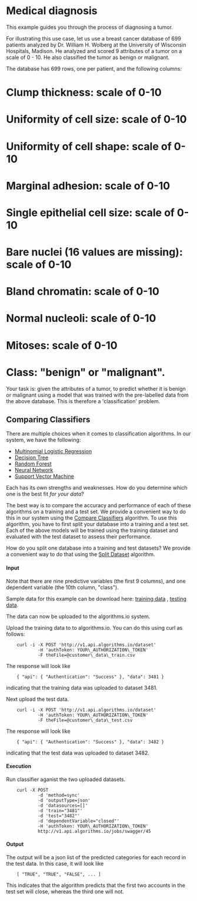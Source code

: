 # Medical diagnosis

This example guides you through the process of diagnosing a tumor.

For illustrating this use case, let us use a breast cancer database of 699
patients analyzed by Dr. William H.  Wolberg at the University of Wisconsin
Hospitals, Madison. He analyzed and scored 9 attributes of a tumor on a scale
of 0 - 10. He also classified the tumor as benign or malignant.

The database has 699 rows, one per patient, and the following columns:

# Clump thickness: scale of 0-10
# Uniformity of cell size: scale of 0-10
# Uniformity of cell shape: scale of 0-10
# Marginal adhesion: scale of 0-10
# Single epithelial cell size: scale of 0-10
# Bare nuclei (16 values are missing): scale of 0-10
# Bland chromatin: scale of 0-10
# Normal nucleoli: scale of 0-10
# Mitoses: scale of 0-10
# Class: "benign" or "malignant".

Your task is: given the attributes of a tumor, to predict whether it is benign
or malignant using a model that was trained with the pre-labelled data from the
above database. This is therefore a 'classification' problem.

## Comparing Classifiers
There are multiple choices when it comes to classification algorithms. In our
system, we have the following:

- [Multinomial Logistic Regression](http://catalog.algorithms.io/catalog/algo/id/47?category=/Classification)
- [Decision Tree](http://catalog.algorithms.io/catalog/algo/id/45?category=/Classification)
- [Random Forest](http://catalog.algorithms.io/catalog/algo/id/46?category=/Classification)
- [Neural Network](http://catalog.algorithms.io/catalog/algo/id/44?category=/Classification)
- [Support Vector Machine](http://catalog.algorithms.io/catalog/algo/id/49?category=/Classification)

Each has its own strengths and weaknesses. How do you determine which one is
the best fit *for your data*?

The best way is to compare the accuracy and performance of each of these
algorithms on a training and a test set. We provide a convenient way to do this
in our system using the [Compare
Classifiers](http://catalog.algorithms.io/catalog/algo/id/50?category=/Classification)
algorithm. To use this algorithm, you have to first split your database into a
training and a test set. Each of the above models will be trained using the
training dataset and evaluated with the test dataset to assess their
performance.

How do you split one database into a training and test datasets? We provide a
convenient way to do that using the [Split
Dataset](http://catalog.algorithms.io/catalog/algo/id/???) algorithm.

#### <a id="Input">Input</a>

Note that there are nine predictive variables (the first 9 columns), and one
dependent variable (the 10th column, "class").

Sample data for this example can be download here: [training
data](https://s3.amazonaws.com/sample_dataset.algorithms.io/customer_data_train.csv)
, [testing
data](https://s3.amazonaws.com/sample_dataset.algorithms.io/customer_data_test.csv).

The data can now be uploaded to the algorithms.io system.

Upload the training data to to algorithms.io. You can do this using curl as follows:

		curl -i -X POST 'http://v1.api.algorithms.io/dataset' 
				-H 'authToken: YOUR\_AUTHORIZATION\_TOKEN'  
				-F theFile=@customer\_data\_train.csv

The response will look like

		{ "api": { "Authentication": "Success" }, "data": 3481 }

indicating that the training data was uploaded to dataset 3481.

Next upload the test data.

		curl -i -X POST 'http://v1.api.algorithms.io/dataset' 
				-H 'authToken: YOUR\_AUTHORIZATION\_TOKEN'  
				-F theFile=@customer\_data\_test.csv

The response will look like

		{ "api": { "Authentication": "Success" }, "data": 3482 }

indicating that the test data was uploaded to dataset 3482.

#### <a id="Execution">Execution</a>
Run classifier aganist the two uploaded datasets.

		curl -X POST 
				-d 'method=sync' 
				-d 'outputType=json' 
				-d 'datasources=[]' 
				-d 'train="3481"' 
				-d 'test="3482"' 
				-d 'dependentVariable="closed"' 
				-H 'authToken: YOUR\_AUTHORIZATION\_TOKEN'  
				http://v1.api.algorithms.io/jobs/swagger/45

#### <a id="Output">Output</a>

The output will be a json list of the predicted categories for each record in
the test data. In this case, it will look like

		[ "TRUE", "TRUE", "FALSE", ... ]

This indicates that the algorithm predicts that the first two accounts in the
test set will close, whereas the third one will not.
